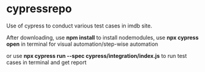 # cypressrepo
Use of cypress to conduct various test cases in imdb site.

After downloading,
use **npm install**
to install nodemodules, 
use **npx cypress open** in terminal for visual automation/step-wise automation

or use **npx cypress run --spec cypress/integration/index.js**
to run test cases in terminal and get report
